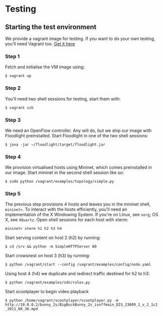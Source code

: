 # Testing

## Starting the test environment

We provide a vagrant image for testing. If you want to do your own testing, you'll need Vagrant too. [Get it here](https://www.vagrantup.com)

### Step 1

Fetch and initialise the VM image using:

`$ vagrant up`


### Step 2

You'll need two shell sessions for testing, start them with:

`$ vagrant ssh`

### Step 3

We need an OpenFlow controller. Any will do, but we ship our image with Floodlight preinstalled. Start Floodlight in one of the two shell sessions:

`$ java -jar ~/floodlight/target/floodlight.jar`

### Step 4

We provision virtualised hosts using Mininet, which comes preinstalled in our image. Start mininet in the second shell session like so:

`$ sudo python /vagrant/examples/topology/simple.py`

### Step 5

The previous step provisions 4 hosts and leaves you in the mininet shell, `mininet>`. To interact with the hosts efficiently, you'll need an implementation of the X Windowing System. If you're on Linux, see `xorg`; OS X, see `XQuartz`. Open shell sessions for each host with xterm:

`mininet> xterm h1 h2 h3 h4`

Start serving content on host 2 (h2) by running:

`$ cd /srv && python -m SimpleHTTPServer 80`

Start crowsnest on host 3 (h3) by running:

`$ python /vagrant/start --config /vagrant/examples/config/node.yaml`

Using host 4 (h4) we duplicate and redirect traffic destined for h2 to h3:

`$ python /vagrant/examples/sdn/rules.py`

Start scootplayer to begin video playback

`$ python /home/vagrant/scootplayer/scootplayer.py -m http://10.0.0.2/bunny_2s/BigBuckBunny_2s_isoffmain_DIS_23009_1_v_2_1c2_2011_08_30.mpd`